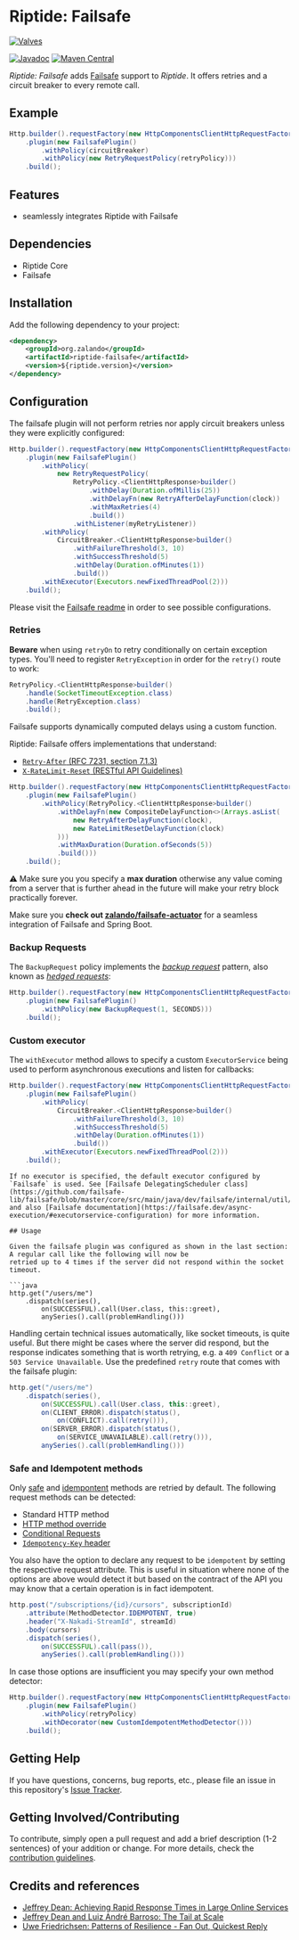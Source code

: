 # Riptide: Failsafe

[![Valves](../docs/valves.jpg)](https://pixabay.com/en/wheel-valve-heating-line-turn-2137043/)

[![Javadoc](https://www.javadoc.io/badge/org.zalando/riptide-failsafe.svg)](http://www.javadoc.io/doc/org.zalando/riptide-failsafe)
[![Maven Central](https://img.shields.io/maven-central/v/org.zalando/riptide-failsafe.svg)](https://maven-badges.herokuapp.com/maven-central/org.zalando/riptide-failsafe)

*Riptide: Failsafe* adds [Failsafe](https://github.com/jhalterman/failsafe) support to *Riptide*. It offers retries
and a circuit breaker to every remote call.

## Example

```java
Http.builder().requestFactory(new HttpComponentsClientHttpRequestFactory())
    .plugin(new FailsafePlugin()
        .withPolicy(circuitBreaker)
        .withPolicy(new RetryRequestPolicy(retryPolicy)))
    .build();
```

## Features

- seamlessly integrates Riptide with Failsafe

## Dependencies

- Riptide Core
- Failsafe

## Installation

Add the following dependency to your project:

```xml
<dependency>
    <groupId>org.zalando</groupId>
    <artifactId>riptide-failsafe</artifactId>
    <version>${riptide.version}</version>
</dependency>
```

## Configuration

The failsafe plugin will not perform retries nor apply circuit breakers unless they were explicitly configured:

```java
Http.builder().requestFactory(new HttpComponentsClientHttpRequestFactory())
    .plugin(new FailsafePlugin()
        .withPolicy(
            new RetryRequestPolicy(
                RetryPolicy.<ClientHttpResponse>builder()
                    .withDelay(Duration.ofMillis(25))
                    .withDelayFn(new RetryAfterDelayFunction(clock))
                    .withMaxRetries(4)
                    .build())
                .withListener(myRetryListener))
        .withPolicy(
            CircuitBreaker.<ClientHttpResponse>builder()
                .withFailureThreshold(3, 10)
                .withSuccessThreshold(5)
                .withDelay(Duration.ofMinutes(1))
                .build())
        .withExecutor(Executors.newFixedThreadPool(2)))
    .build();
```

Please visit the [Failsafe readme](https://github.com/jhalterman/failsafe#readme) in order to see possible configurations. 

### Retries

**Beware** when using `retryOn` to retry conditionally on certain exception types.
You'll need to register `RetryException` in order for the `retry()` route to work:

```java
RetryPolicy.<ClientHttpResponse>builder()
    .handle(SocketTimeoutException.class)
    .handle(RetryException.class)
    .build();
```

Failsafe supports dynamically computed delays using a custom function.

Riptide: Failsafe offers implementations that understand:
- [`Retry-After` (RFC 7231, section 7.1.3)](https://tools.ietf.org/html/rfc7231#section-7.1.3)
- [`X-RateLimit-Reset` (RESTful API Guidelines)](https://opensource.zalando.com/restful-api-guidelines/#153)

```java
Http.builder().requestFactory(new HttpComponentsClientHttpRequestFactory())
    .plugin(new FailsafePlugin()
        .withPolicy(RetryPolicy.<ClientHttpResponse>builder()
            .withDelayFn(new CompositeDelayFunction<>(Arrays.asList(
                new RetryAfterDelayFunction(clock),
                new RateLimitResetDelayFunction(clock)
            )))
            .withMaxDuration(Duration.ofSeconds(5))
            .build()))
    .build();
```

:warning: Make sure you you specify a **max duration** otherwise any value coming from a server that is further ahead in the future will make your retry block practically forever.

Make sure you **check out 
[zalando/failsafe-actuator](https://github.com/zalando/failsafe-actuator)** for a seamless integration of
Failsafe and Spring Boot.

### Backup Requests

The `BackupRequest` policy implements the [*backup request*][abstract] pattern, also known as [*hedged requests*][article]:

```java
Http.builder().requestFactory(new HttpComponentsClientHttpRequestFactory())
    .plugin(new FailsafePlugin()
        .withPolicy(new BackupRequest(1, SECONDS)))
    .build();
```

### Custom executor

The `withExecutor` method allows to specify a custom `ExecutorService` being used to perform asynchronous executions and listen for callbacks:

```java
Http.builder().requestFactory(new HttpComponentsClientHttpRequestFactory())
    .plugin(new FailsafePlugin()
        .withPolicy(
            CircuitBreaker.<ClientHttpResponse>builder()
                .withFailureThreshold(3, 10)
                .withSuccessThreshold(5)
                .withDelay(Duration.ofMinutes(1))
                .build())
        .withExecutor(Executors.newFixedThreadPool(2)))
    .build();
```
```suggestion
If no executor is specified, the default executor configured by `Failsafe` is used. See [Failsafe DelegatingScheduler class](https://github.com/failsafe-lib/failsafe/blob/master/core/src/main/java/dev/failsafe/internal/util/DelegatingScheduler.java#L111), 
and also [Failsafe documentation](https://failsafe.dev/async-execution/#executorservice-configuration) for more information.

## Usage

Given the failsafe plugin was configured as shown in the last section: A regular call like the following will now be
retried up to 4 times if the server did not respond within the socket timeout.

```java
http.get("/users/me")
    .dispatch(series(),
        on(SUCCESSFUL).call(User.class, this::greet),
        anySeries().call(problemHandling()))
```

Handling certain technical issues automatically, like socket timeouts, is quite useful.
But there might be cases where the server did respond, but the response indicates something that is worth
retrying, e.g. a `409 Conflict` or a `503 Service Unavailable`. Use the predefined `retry` route that comes with the
failsafe plugin:

```java
http.get("/users/me")
    .dispatch(series(),
        on(SUCCESSFUL).call(User.class, this::greet),
        on(CLIENT_ERROR).dispatch(status(),
            on(CONFLICT).call(retry())),
        on(SERVER_ERROR).dispatch(status(),
            on(SERVICE_UNAVAILABLE).call(retry())),
        anySeries().call(problemHandling()))
```

### Safe and Idempotent methods

Only [safe](https://tools.ietf.org/html/rfc7231#section-4.2.1) and [idempontent](https://tools.ietf.org/html/rfc7231#section-4.2.2)
methods are retried by default. The following request methods can be detected:

- Standard HTTP method
- [HTTP method override](https://opensocial.github.io/spec/2.5.1/Core-API-Server.xml#rfc.section.2.1.1.19)
- [Conditional Requests](https://tools.ietf.org/html/rfc7232)
- [`Idempotency-Key` header](https://stripe.com/docs/api#idempotent_requests)

You also have the option to declare any request to be `idempotent` by setting the respective request attribute. This is
useful in situation where none of the options are above would detect it but based on the contract of the API you may know
that a certain operation is in fact idempotent.

```java
http.post("/subscriptions/{id}/cursors", subscriptionId)
    .attribute(MethodDetector.IDEMPOTENT, true)
    .header("X-Nakadi-StreamId", streamId)
    .body(cursors)
    .dispatch(series(),
        on(SUCCESSFUL).call(pass()),
        anySeries().call(problemHandling()))
```

In case those options are insufficient you may specify your own method detector:

```java
Http.builder().requestFactory(new HttpComponentsClientHttpRequestFactory())
    .plugin(new FailsafePlugin()
        .withPolicy(retryPolicy)
        .withDecorator(new CustomIdempotentMethodDetector()))
    .build();
```

## Getting Help

If you have questions, concerns, bug reports, etc., please file an issue in this repository's [Issue Tracker](../../../../issues).

## Getting Involved/Contributing

To contribute, simply open a pull request and add a brief description (1-2 sentences) of your addition or change. For
more details, check the [contribution guidelines](../.github/CONTRIBUTING.md).

## Credits and references

- [Jeffrey Dean: Achieving Rapid Response Times in Large Online Services][abstract]
- [Jeffrey Dean and Luiz André Barroso: The Tail at Scale][article]
- [Uwe Friedrichsen: Patterns of Resilience - Fan Out, Quickest Reply](https://www.slideshare.net/ufried/patterns-of-resilience/61)

[abstract]: https://research.google.com/people/jeff/latency.html
[article]: http://www.cs.duke.edu/courses/cps296.4/fall13/838-CloudPapers/dean_longtail.pdf
